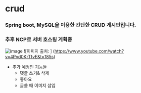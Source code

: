 # crud
### Spring boot, MySQL을 이용한 간단한 CRUD 게시판입니다.
### 추후 NCP로 서버 호스팅 계획중


![image](https://user-images.githubusercontent.com/72477762/161196669-11f31795-01e3-4f8a-af74-92e0201b409f.png)
![이미지 출처: ] (https://www.youtube.com/watch?v=4Pvd0KrTfvE&t=185s)
+ 추가 예정인 기능들
  + 댓글 쓰기& 삭제
  + 좋아요
  + 글쓸 때 이미지 삽입


